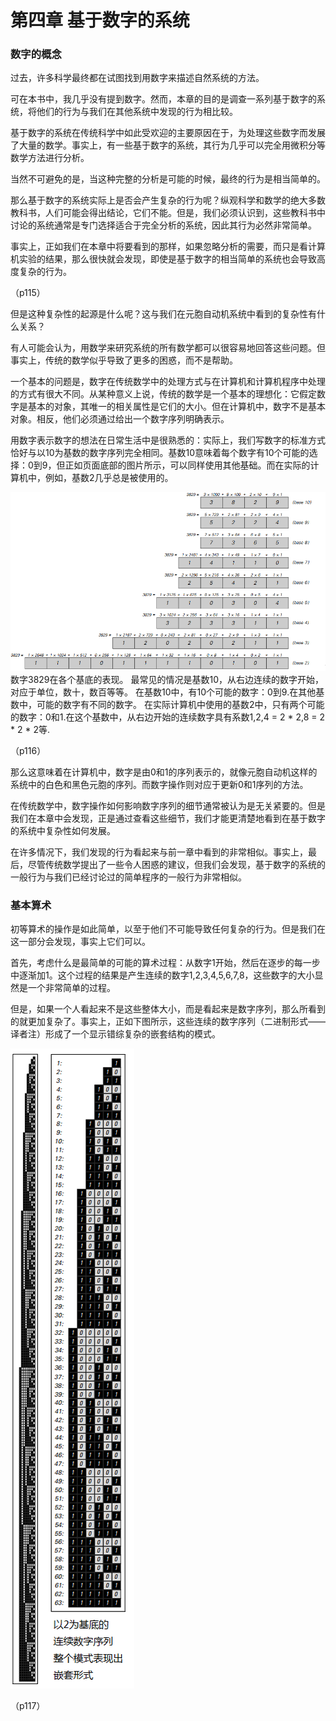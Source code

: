 # 第四章 基于数字的系统

### 数字的概念

过去，许多科学最终都在试图找到用数字来描述自然系统的方法。

可在本书中，我几乎没有提到数字。然而，本章的目的是调查一系列基于数字的系统，将他们的行为与我们在其他系统中发现的行为相比较。

基于数字的系统在传统科学中如此受欢迎的主要原因在于，为处理这些数字而发展了大量的数学。事实上，有一些基于数字的系统，其行为几乎可以完全用微积分等数学方法进行分析。

当然不可避免的是，当这种完整的分析是可能的时候，最终的行为是相当简单的。

那么基于数字的系统实际上是否会产生复杂的行为呢？纵观科学和数学的绝大多数教科书，人们可能会得出结论，它们不能。但是，我们必须认识到，这些教科书中讨论的系统通常是专门选择适合于完全分析的系统，因此其行为必然非常简单。

事实上，正如我们在本章中将要看到的那样，如果忽略分析的需要，而只是看计算机实验的结果，那么很快就会发现，即使是基于数字的相当简单的系统也会导致高度复杂的行为。

（p115）

但是这种复杂性的起源是什么呢？这与我们在元胞自动机系统中看到的复杂性有什么关系？

有人可能会认为，用数学来研究系统的所有数学都可以很容易地回答这些问题。但事实上，传统的数学似乎导致了更多的困惑，而不是帮助。

一个基本的问题是，数字在传统数学中的处理方式与在计算机和计算机程序中处理的方式有很大不同。从某种意义上说，传统的数学是一个基本的理想化：它假定数字是基本的对象，其唯一的相关属性是它们的大小。但在计算机中，数字不是基本对象。相反，他们必须通过给出一个数字序列明确表示。

用数字表示数字的想法在日常生活中是很熟悉的：实际上，我们写数字的标准方式恰好与以10为基数的数字序列完全相同。基数10意味着每个数字有10个可能的选择：0到9，但正如页面底部的图片所示，可以同样使用其他基础。而在实际的计算机中，例如，基数2几乎总是被使用的。

![](assets/p116.png)
数字3829在各个基底的表现。 最常见的情况是基数10，从右边连续的数字开始，对应于单位，数十，数百等等。 在基数10中，有10个可能的数字：0到9.在其他基数中，可能的数字有不同的数字。 在实际计算机中使用的基数2中，只有两个可能的数字：0和1.在这个基数中，从右边开始的连续数字具有系数1,2,4 = 2 * 2,8 = 2 * 2 * 2等.

（p116）

那么这意味着在计算机中，数字是由0和1的序列表示的，就像元胞自动机这样的系统中的白色和黑色元胞的序列。而数字操作则对应于更新0和1序列的方法。

在传统数学中，数字操作如何影响数字序列的细节通常被认为是无关紧要的。但是我们在本章中会发现，正是通过查看这些细节，我们才能更清楚地看到在基于数字的系统中复杂性如何发展。

在许多情况下，我们发现的行为看起来与前一章中看到的非常相似。事实上，最后，尽管传统数学提出了一些令人困惑的建议，但我们会发现，基于数字的系统的一般行为与我们已经讨论过的简单程序的一般行为非常相似。

### 基本算术

初等算术的操作是如此简单，以至于他们不可能导致任何复杂的行为。但是我们在这一部分会发现，事实上它们可以。

首先，考虑什么是最简单的可能的算术过程：从数字1开始，然后在逐步的每一步中逐渐加1。这个过程的结果是产生连续的数字1,2,3,4,5,6,7,8，这些数字的大小显然是一个非常简单的过程。

但是，如果一个人看起来不是这些整体大小，而是看起来是数字序列，那么所看到的就更加复杂了。事实上，正如下图所示，这些连续的数字序列（二进制形式——译者注）形成了一个显示错综复杂的嵌套结构的模式。

![](assets/p117.png)

（p117）